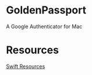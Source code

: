 # GoldenPassport

A Google Authenticator for Mac

# Resources

[Swift Resources](https://developer.apple.com/swift/resources/)

